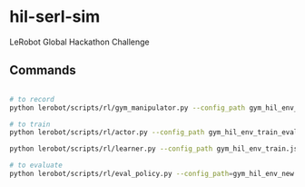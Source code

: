 # hil-serl-sim
LeRobot Global Hackathon Challenge


## Commands

```bash

# to record
python lerobot/scripts/rl/gym_manipulator.py --config_path gym_hil_env_record.json

# to train 
python lerobot/scripts/rl/actor.py --config_path gym_hil_env_train_eval.json

python lerobot/scripts/rl/learner.py --config_path gym_hil_env_train.json

# to evaluate
python lerobot/scripts/rl/eval_policy.py --config_path=gym_hil_env_new.json


```
